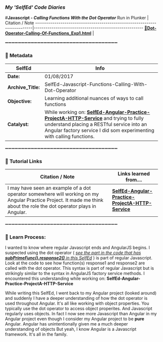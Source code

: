### **_My 'SelfEd' Code Diaries_**
#**Javascript - _Calling Functions With the Dot Operator_**
Run in Plunker | Citation / Note
----------------------------------------------------------------------------|--------------------------------------------------------
[:small_blue_diamond:**Dot-Operator-Calling-Of-Functions_Exp1.html**](https://plnkr.co/edit/MYVNG5CNp6krT4uX4Cpd?p=preview) | 


:heavy_minus_sign::heavy_minus_sign::heavy_minus_sign::heavy_minus_sign::heavy_minus_sign::heavy_minus_sign::heavy_minus_sign::heavy_minus_sign::heavy_minus_sign::heavy_minus_sign::heavy_minus_sign::heavy_minus_sign::heavy_minus_sign::heavy_minus_sign::heavy_minus_sign::heavy_minus_sign::heavy_minus_sign::heavy_minus_sign::heavy_minus_sign::heavy_minus_sign::heavy_minus_sign::heavy_minus_sign::heavy_minus_sign::heavy_minus_sign::heavy_minus_sign::heavy_minus_sign::heavy_minus_sign::heavy_minus_sign::heavy_minus_sign::heavy_minus_sign::heavy_minus_sign::heavy_minus_sign::heavy_minus_sign::heavy_minus_sign::heavy_minus_sign:

### :arrow_down_small: **Metadata**
**SelfEd**          |  **Info** 
------------------- | ------------------------------------------------------------------------
**Date:**           | 01/08/2017
**Archive_Title:**  | SelfEd-Javascript-Functions-Calling-With-Dot-Operator
**Objective:**      | Learning additional nuances of ways to call functions
**Catalyst:**       | While working on: [**SelfEd-Angular-Practice-ProjectA-HTTP-Service**](https://github.com/BrianHCombes/SelfEd-Tutorials-AngularJS/tree/master/SelfEd-Angular-Practice-ProjectA-HTTP-Service) and trying to fully understand placing a RESTful service into an Angular factory service I did som experimenting with calling functions. 

:heavy_minus_sign::heavy_minus_sign::heavy_minus_sign::heavy_minus_sign::heavy_minus_sign::heavy_minus_sign::heavy_minus_sign::heavy_minus_sign::heavy_minus_sign::heavy_minus_sign::heavy_minus_sign::heavy_minus_sign::heavy_minus_sign::heavy_minus_sign::heavy_minus_sign::heavy_minus_sign::heavy_minus_sign::heavy_minus_sign::heavy_minus_sign::heavy_minus_sign::heavy_minus_sign::heavy_minus_sign::heavy_minus_sign::heavy_minus_sign::heavy_minus_sign::heavy_minus_sign::heavy_minus_sign::heavy_minus_sign::heavy_minus_sign::heavy_minus_sign::heavy_minus_sign::heavy_minus_sign::heavy_minus_sign::heavy_minus_sign::heavy_minus_sign:

### :arrow_down_small: **Tutorial Links**
**Citation / Note**   | **Links learned from....**                                                
----------------------|-----------------------
I may have seen an example of a dot operator somewhere will working on my Angular Practice Project. It made me think about the role the dot operator plays in Angular.                   | [**SelfEd-Angular-Practice-ProjectA-HTTP-Service**](https://github.com/BrianHCombes/SelfEd-Tutorials-AngularJS/tree/master/SelfEd-Angular-Practice-ProjectA-HTTP-Service) 
                      
:heavy_minus_sign::heavy_minus_sign::heavy_minus_sign::heavy_minus_sign::heavy_minus_sign::heavy_minus_sign::heavy_minus_sign::heavy_minus_sign::heavy_minus_sign::heavy_minus_sign::heavy_minus_sign::heavy_minus_sign::heavy_minus_sign::heavy_minus_sign::heavy_minus_sign::heavy_minus_sign::heavy_minus_sign::heavy_minus_sign::heavy_minus_sign::heavy_minus_sign::heavy_minus_sign::heavy_minus_sign::heavy_minus_sign::heavy_minus_sign::heavy_minus_sign::heavy_minus_sign::heavy_minus_sign::heavy_minus_sign::heavy_minus_sign::heavy_minus_sign::heavy_minus_sign::heavy_minus_sign::heavy_minus_sign::heavy_minus_sign::heavy_minus_sign:

### :arrow_down_small: **Learn Process:**

I wanted to know where regular Javascript ends and AngularJS begins. I suspected using the dot operator ( [_see the part in the code that has **subPrimeFunc().response2()** in this SelfEd_](https://plnkr.co/edit/MYVNG5CNp6krT4uX4Cpd?p=preview) ) is part of regular Javascript. Look at the code to see how function(s) response1 and response2 are called with the dot operator. This syntax is part of regular Javascript but is strikingly similar to the syntax in AngularJS factory service methods. I encountered this understanding while working on: **SelfEd-Angular-Practice-ProjectA-HTTP-Service**

While writing this SelfEd, I went back to my Angular project (looked around) and suddenly I have a deeper understanding of how the dot operator is used throughout Angular. It's all like working with object properties. You typically use the dot operator to access object properites. And Javascript regularly uses objects. In fact I now see more Javascript than Angular in my Angular project even though I consider my Angular project to be **pure** Angular. Angular has unintentionally given me a much deeper understanding of objects But yeah, I know Angular is a Javascript framework. It's all in the family.
